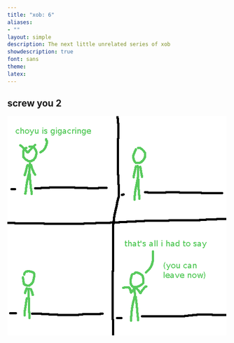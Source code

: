 ```yaml
---
title: "xob: 6"
aliases:
- ""
layout: simple
description: The next little unrelated series of xob
showdescription: true
font: sans
theme: 
latex: 
---
```


## screw you 2

![choyu](assets/choyu.png)
